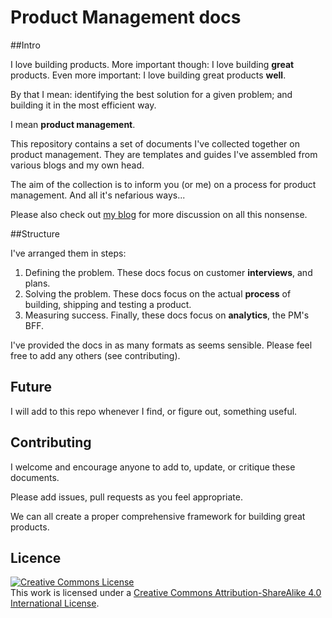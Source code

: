 # Product Management docs

##Intro

I love building products. More important though: I love building **great** products. Even more important: I love building great products **well**.

By that I mean: identifying the best solution for a given problem; and building it in the most efficient way.

I mean **product management**.

This repository contains a set of documents I've collected together on product management. They are templates and guides I've assembled from various blogs and my own head.

The aim of the collection is to inform you (or me) on a process for product management. And all it's nefarious ways...

Please also check out [my blog](http://blog.lumbrjack.com) for more discussion on all this nonsense. 

##Structure

I've arranged them in steps:

1. Defining the problem. These docs focus on customer **interviews**, and plans.
1. Solving the problem. These docs focus on the actual **process** of building, shipping and testing a product.
1. Measuring success. Finally, these docs focus on **analytics**, the PM's BFF.

I've provided the docs in as many formats as seems sensible. Please feel free to add any others (see contributing).

## Future

I will add to this repo whenever I find, or figure out, something useful.

## Contributing

I welcome and encourage anyone to add to, update, or critique these documents. 

Please add issues, pull requests as you feel appropriate.

We can all create a proper comprehensive framework for building great products.

## Licence

<a rel="license" href="http://creativecommons.org/licenses/by-sa/4.0/"><img alt="Creative Commons License" style="border-width:0" src="https://i.creativecommons.org/l/by-sa/4.0/88x31.png" /></a><br />This work is licensed under a <a rel="license" href="http://creativecommons.org/licenses/by-sa/4.0/">Creative Commons Attribution-ShareAlike 4.0 International License</a>.